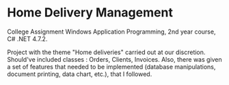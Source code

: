 # Home Delivery Management
College Assignment
Windows Application Programming, 2nd year course, C# .NET 4.7.2.

Project with the theme "Home deliveries" carried out at our discretion. Should've included classes : Orders, Clients, Invoices. 
Also, there was given a set of features that needed to be implemented (database manipulations, document printing, data chart, etc.), that I followed.
